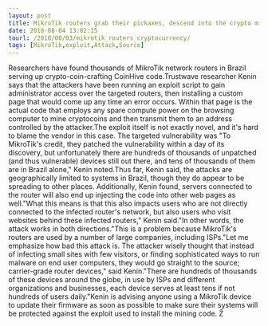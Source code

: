 ```yaml
---
layout: post
title: MikroTik routers grab their pickaxes, descend into the crypto mines
date: 2018-08-04 13:02:15
tourl: /2018/08/03/mikrotik_routers_cryptocurrency/
tags: [MikroTik,exploit,Attack,Source]
---
```

Researchers have found thousands of MikroTik network routers in Brazil serving up crypto-coin-crafting CoinHive code.Trustwave researcher Kenin says that the attackers have been running an exploit script to gain administrator access over the targeted routers, then installing a custom page that would come up any time an error occurs. Within that page is the actual code that employs any spare compute power on the browsing computer to mine cryptocoins and then transmit them to an address controlled by the attacker.The exploit itself is not exactly novel, and it's hard to blame the vendor in this case. The targeted vulnerability was "To MikroTik's credit, they patched the vulnerability within a day of its discovery, but unfortunately there are hundreds of thousands of unpatched (and thus vulnerable) devices still out there, and tens of thousands of them are in Brazil alone," Kenin noted.Thus far, Kenin said, the attacks are geographically limited to systems in Brazil, though they do appear to be spreading to other places. Additionally, Kenin found, servers connected to the router will also end up injecting the code into other web pages as well."What this means is that this also impacts users who are not directly connected to the infected router's network, but also users who visit websites behind these infected routers," Kenin said."In other words, the attack works in both directions."This is a problem because MikroTik's routers are used by a number of large companies, including ISPs."Let me emphasize how bad this attack is. The attacker wisely thought that instead of infecting small sites with few visitors, or finding sophisticated ways to run malware on end user computers, they would go straight to the source; carrier-grade router devices," said Kenin."There are hundreds of thousands of these devices around the globe, in use by ISPs and different organizations and businesses, each device serves at least tens if not hundreds of users daily."Kenin is advising anyone using a MikroTik device to update their firmware as soon as possible to make sure their systems will be protected against the exploit used to install the mining code. Ž